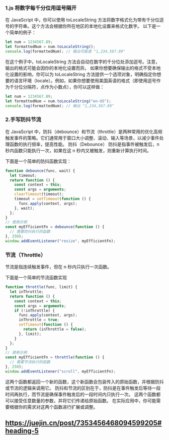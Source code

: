 ### 1.js 将数字每千分位用逗号隔开

在 JavaScript 中，你可以使用 toLocaleString 方法将数字格式化为带有千分位逗号的字符串。这个方法会根据你所在地区的本地化设置来格式化数字。
以下是一个简单的例子：

```js
let num = 1234567.89;
let formattedNum = num.toLocaleString();
console.log(formattedNum); // 输出可能是 "1,234,567.89"
```

在这个例子中，toLocaleString 方法会自动在数字的千分位处添加逗号。注意，输出的格式可能会因你的本地化设置而异。
如果你想要确保输出的格式不受本地化设置的影响，你可以为 toLocaleString 方法提供一个选项对象，明确指定你想要的语言环境（locale）。例如，如果你想要使用美国英语的格式（即使用逗号作为千分位分隔符，点作为小数点），你可以这样做：

```js
let num = 1234567.89;
let formattedNum = num.toLocaleString("en-US");
console.log(formattedNum); // 输出 "1,234,567.89"
```

### 2.手写防抖节流

在 JavaScript 中，防抖（debounce）和节流（throttle）是两种常用的优化高频触发事件的策略。它们通常用于窗口大小调整、滚动、输入等场景，以减少事件处理函数的执行频率，提高性能。
防抖（Debounce）
防抖是指事件被触发后，n 秒内函数只能执行一次，如果在这 n 秒内又被触发，则重新计算执行时间。

下面是一个简单的防抖函数实现：

```js
function debounce(func, wait) {
  let timeout;
  return function () {
    const context = this;
    const args = arguments;
    clearTimeout(timeout);
    timeout = setTimeout(function () {
      func.apply(context, args);
    }, wait);
  };
}
// 使用示例
const myEfficientFn = debounce(function () {
  // 需要防抖执行的函数
}, 250);
window.addEventListener("resize", myEfficientFn);
```

### 节流（Throttle）

节流是指连续触发事件，但在 n 秒内只执行一次函数。

下面是一个简单的节流函数实现

```js
function throttle(func, limit) {
  let inThrottle;
  return function () {
    const context = this;
    const args = arguments;
    if (!inThrottle) {
      func.apply(context, args);
      inThrottle = true;
      setTimeout(function () {
        return (inThrottle = false);
      }, limit);
    }
  };
}
// 使用示例
const myEfficientFn = throttle(function () {
  // 需要节流执行的函数
}, 250);
window.addEventListener("scroll", myEfficientFn);
```

这两个函数都返回一个新的函数，这个新函数会包装传入的原始函数，并根据防抖或节流的逻辑来调用它。
防抖和节流的区别在于，防抖是在事件触发后等待一段时间再执行，而节流是确保事件触发后的一段时间内只执行一次。
这两个函数都可以接受任意数量的参数，并将它们传递给原始函数。
在实际应用中，你可能需要根据你的需求对这两个函数进行扩展或调整。

## https://juejin.cn/post/7353456468094599205#heading-5
